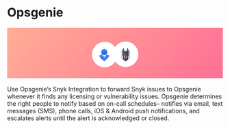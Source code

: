 # Opsgenie

![](../../../.gitbook/assets/opsgenie%20%281%29.png)

Use Opsgenie’s Snyk Integration to forward Snyk issues to Opsgenie whenever it finds any licensing or vulnerability issues. Opsgenie determines the right people to notify based on on-call schedules– notifies via email, text messages \(SMS\), phone calls, iOS & Android push notifications, and escalates alerts until the alert is acknowledged or closed.



